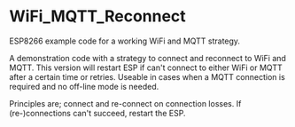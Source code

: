 # WiFi_MQTT_Reconnect
ESP8266 example code for a working WiFi and MQTT strategy.

A demonstration code with a strategy to connect and reconnect to WiFi and MQTT. This version will restart ESP if can't connect to either WiFi or MQTT after a certain time or retries. Useable in cases when a MQTT connection is required and no off-line mode is needed.

Principles are; connect and re-connect on connection losses. If (re-)connections can't succeed, restart the ESP.
